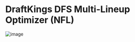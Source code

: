 # DraftKings DFS Multi-Lineup Optimizer (NFL)
![image](https://user-images.githubusercontent.com/61070285/150889651-628e98f7-a5ff-4911-89ef-cbbc80868787.png)
